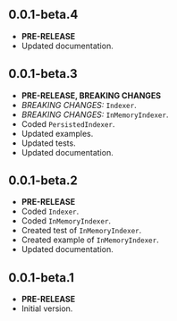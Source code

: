 <!-- 
BSD 3-Clause License
Copyright (c) 2022, GM Consult Pty Ltd
All rights reserved. 
-->

## 0.0.1-beta.4

- **PRE-RELEASE**
- Updated documentation.

## 0.0.1-beta.3

- **PRE-RELEASE, BREAKING CHANGES**
- *BREAKING CHANGES:* `Indexer`.
- *BREAKING CHANGES:* `InMemoryIndexer`.
- Coded `PersistedIndexer`.
- Updated examples.
- Updated tests.
- Updated documentation.

## 0.0.1-beta.2

- **PRE-RELEASE**
- Coded `Indexer`.
- Coded `InMemoryIndexer`.
- Created test of `InMemoryIndexer`.
- Created example of `InMemoryIndexer`.
- Updated documentation.

## 0.0.1-beta.1

- **PRE-RELEASE**
- Initial version.